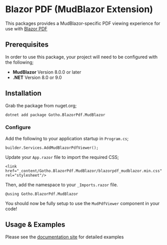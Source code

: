 # Blazor PDF (MudBlazor Extension)

This packages provides a MudBlazor-specific PDF viewing experience for use with [Blazor PDF](https://blazorpdf.info)

## Prerequisites

In order to use this package, your project will need to be configured with the following;

- **MudBlazor** Version 8.0.0 or later
- **.NET** Version 8.0 or 9.0

## Installation

Grab the package from nuget.org;

```
dotnet add package Gotho.BlazorPdf.MudBlazor
```

### Configure

Add the following to your application startup in `Program.cs`;

```
builder.Services.AddMudBlazorPdfViewer();
```

Update your `App.razor` file to import the required CSS;

```
<link href="_content/Gotho.BlazorPdf.MudBlazor/blazorpdf_mudblazor.min.css" rel="stylesheet"/>
```

Then, add the namespace to your `_Imports.razor` file.

```
@using Gotho.BlazorPdf.MudBlazor
```

You should now be fully setup to use the `MudPdfViewer` component in your code!

## Usage & Examples

Please see the [documentation site](https://mudpdf.info/docs) for detailed examples
